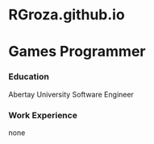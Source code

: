 # RGroza.github.io

# Games Programmer


### Education
Abertay University Software Engineer

### Work Experience
none
